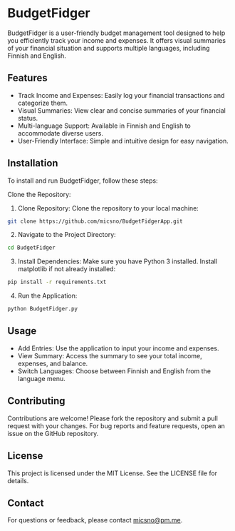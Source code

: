 # BudgetFidger

BudgetFidger is a user-friendly budget management tool designed to help you efficiently track your income and expenses. It offers visual summaries of your financial situation and supports multiple languages, including Finnish and English.

## Features

- Track Income and Expenses: Easily log your financial transactions and categorize them.
- Visual Summaries: View clear and concise summaries of your financial status.
- Multi-language Support: Available in Finnish and English to accommodate diverse users.
- User-Friendly Interface: Simple and intuitive design for easy navigation.

## Installation

To install and run BudgetFidger, follow these steps:

Clone the Repository:

1. Clone Repository: Clone the repository to your local machine:

```bash
git clone https://github.com/micsno/BudgetFidgerApp.git
 ```
 
2. Navigate to the Project Directory:

 ```bash
cd BudgetFidger
```

3. Install Dependencies: Make sure you have Python 3 installed. Install matplotlib if not already installed:

```bash
pip install -r requirements.txt
```

4. Run the Application:

```bash
python BudgetFidger.py
```

## Usage
- Add Entries: Use the application to input your income and expenses.
- View Summary: Access the summary to see your total income, expenses, and balance.
- Switch Languages: Choose between Finnish and English from the language menu.

## Contributing
Contributions are welcome! Please fork the repository and submit a pull request with your changes. For bug reports and feature requests, open an issue on the GitHub repository.

## License
This project is licensed under the MIT License. See the LICENSE file for details.

## Contact
For questions or feedback, please contact [micsno@pm.me](micsno@pm.me).